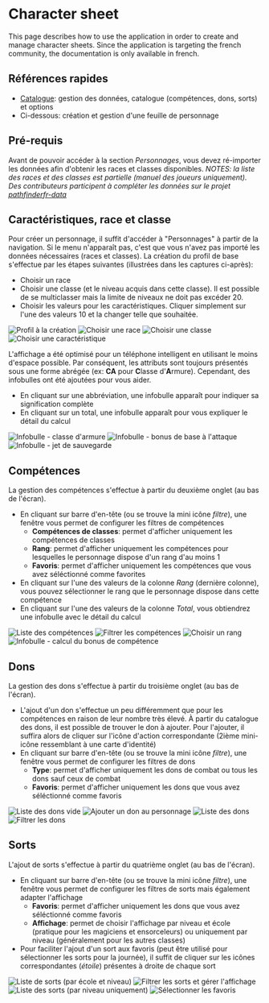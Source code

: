 # Character sheet

This page describes how to use the application in order to create and manage character sheets. Since the application is targeting the french community,
the documentation is only available in french.

## Références rapides

* [Catalogue](README.md): gestion des données, catalogue (compétences, dons, sorts) et options
* Ci-dessous: création et gestion d'une feuille de personnage

## Pré-requis

Avant de pouvoir accéder à la section _Personnages_, vous devez ré-importer les données afin d'obtenir les races et classes disponibles.
_NOTES: la liste des races et des classes est partielle (manuel des joueurs uniquement). Des contributeurs participent à compléter les données sur le projet [pathfinderfr-data](https://github.com/SvenWerlen/pathfinderfr-data/tree/master/data)_

## Caractéristiques, race et classe

Pour créer un personnage, il suffit d'accéder à "Personnages" à partir de la navigation. Si le menu n'apparaît pas, c'est que vous n'avez pas importé les données nécessaires (races et classes).
La création du profil de base s'effectue par les étapes suivantes (illustrées dans les captures ci-après):
* Choisir un race
* Choisir une classe (et le niveau acquis dans cette classe). Il est possible de se multiclasser mais la limite de niveaux ne doit pas excéder 20.
* Choisir les valeurs pour les caractéristiques. Cliquer simplement sur l'une des valeurs 10 et la changer telle que souhaitée.

![Profil à la création](../images/characters/01-character-profile_small.jpg)
![Choisir une race](../images/characters/02-character-profile-chooserace_small.jpg)
![Choisir une classe](../images/characters/03-character-profile-chooseclass_small.jpg)
![Choisir une caractéristique](../images/characters/04-character-profile-chooseability_small.jpg)

L'affichage a été optimisé pour un téléphone intelligent en utilisant le moins d'espace possible. Par conséquent, les attributs sont toujours présentés sous une forme abrégée (ex: **CA** pour **C**lasse d'**A**rmure). Cependant, des infobulles ont été ajoutées pour vous aider.
* En cliquant sur une abbréviation, une infobulle apparaît pour indiquer sa signification complète
* En cliquant sur un total, une infobulle apparaît pour vous expliquer le détail du calcul

![Infobulle - classe d'armure](../images/characters/05-character-profile-tooltip-armorclass_small.jpg)
![Infobulle - bonus de base à l'attaque](../images/characters/05-character-profile-tooltip-bab_small.jpg)
![Infobulle - jet de sauvegarde](../images/characters/05-character-profile-tooltip-saving_small.jpg)

## Compétences

La gestion des compétences s'effectue à partir du deuxième onglet (au bas de l'écran).
* En cliquant sur barre d'en-tête (ou se trouve la mini icône _filtre_), une fenêtre vous permet de configurer les filtres de compétences 
  * **Compétences de classes**: permet d'afficher uniquement les compétences de classes
  * **Rang**: permet d'afficher uniquement les compétences pour lesquelles le personnage dispose d'un rang d'au moins 1
  * **Favoris**: permet d'afficher uniquement les compétences que vous avez séléctionné comme favorites
* En cliquant sur l'une des valeurs de la colonne _Rang_ (dernière colonne), vous pouvez sélectionner le rang que le personnage dispose dans cette compétence
* En cliquant sur l'une des valeurs de la colonne _Total_, vous obtiendrez une infobulle avec le détail du calcul
   
![Liste des compétences](../images/characters/06-character-skills_small.jpg)
![Filtrer les compétences](../images/characters/07-character-skills-filters_small.jpg)
![Choisir un rang](../images/characters/08-character-skills-rank_small.jpg)
![Infobulle - calcul du bonus de compétence](../images/characters/09-character-skills-tooltip_small.jpg)

## Dons

La gestion des dons s'effectue à partir du troisième onglet (au bas de l'écran).
* L'ajout d'un don s'effectue un peu différemment que pour les compétences en raison de leur nombre très élevé. À partir du catalogue des dons, il est possible de trouver le don à ajouter. Pour l'ajouter, il suffira alors de cliquer sur l'icône d'action correspondante (2ième mini-icône ressemblant à une carte d'identité)
* En cliquant sur barre d'en-tête (ou se trouve la mini icône _filtre_), une fenêtre vous permet de configurer les filtres de dons 
  * **Type**: permet d'afficher uniquement les dons de combat ou tous les dons sauf ceux de combat
  * **Favoris**: permet d'afficher uniquement les dons que vous avez séléctionné comme favoris

![Liste des dons vide](../images/characters/10-character-feats_small.jpg)
![Ajouter un don au personnage](../images/characters/11-character-feats-add_small.jpg)
![Liste des dons](../images/characters/12-character-feats-list_small.jpg)
![Filtrer les dons](../images/characters/13-character-feats-filters_small.jpg)

## Sorts

L'ajout de sorts s'effectue à partir du quatrième onglet (au bas de l'écran).
* En cliquant sur barre d'en-tête (ou se trouve la mini icône _filtre_), une fenêtre vous permet de configurer les filtres de sorts mais également adapter l'affichage
  * **Favoris**: permet d'afficher uniquement les dons que vous avez séléctionné comme favoris
  * **Affichage**: permet de choisir l'affichage par niveau et école (pratique pour les magiciens et ensorceleurs) ou uniquement par niveau (généralement pour les autres classes)
* Pour faciliter l'ajout d'un sort aux favoris (peut être utilisé pour sélectionner les sorts pour la journée), il suffit de cliquer sur les icônes correspondantes (_étoile_) présentes à droite de chaque sort

![Liste de sorts (par école et niveau)](../images/characters/14-character-spells_small.jpg)
![Filtrer les sorts et gérer l'affichage](../images/characters/15-character-spells-filters_small.jpg)
![Liste des sorts (par niveau uniquement)](../images/characters/16-character-spells-flat_small.jpg)
![Sélectionner les favoris](../images/characters/17-character-spells-favorites_small.jpg)
